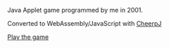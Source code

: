 Java Applet game programmed by me in 2001.

Converted to WebAssembly/JavaScript with [CheerpJ](https://docs.leaningtech.com/cheerpj/)

[Play the game](https://bni.github.io/JBlox/)
